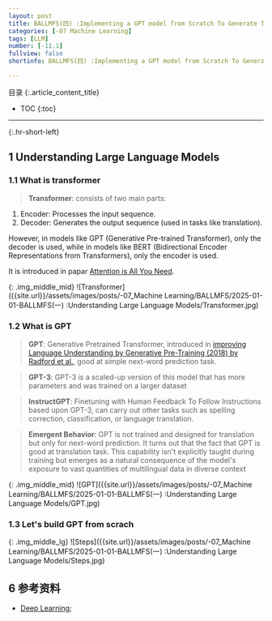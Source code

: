 ```yaml
---
layout: post
title: BALLMFS(四) :Implementing a GPT model from Scratch To Generate Text
categories: [-07 Machine Learning]
tags: [LLM]
number: [-11.1]
fullview: false
shortinfo: BALLMFS(四) :Implementing a GPT model from Scratch To Generate Text

---
```

目录
{:.article_content_title}


* TOC
{:toc}

---
{:.hr-short-left}

## 1 Understanding Large Language Models ##

### 1.1 What is transformer
> **Transformer**: consists of two main parts:
1. Encoder: Processes the input sequence.
2. Decoder: Generates the output sequence (used in tasks like translation).

However, in models like GPT (Generative Pre-trained Transformer), only the decoder is used, while in models like BERT (Bidirectional Encoder Representations from Transformers), only the encoder is used.

It is introduced in papar [Attention is All You Need](https://arxiv.org/abs/1706.03762).

{: .img_middle_mid}
![Transformer]({{site.url}}/assets/images/posts/-07_Machine Learning/BALLMFS/2025-01-01-BALLMFS(一) :Understanding Large Language Models/Transformer.jpg)


### 1.2 What is GPT

> **GPT**: Generative Pretrained Transformer, introduced in [improving Language Understanding by Generative Pre-Training (2018) by Radford et al.](http://cdn.openai.com/research-covers/language-unsupervised/language_understanding_paper.pdf), good at simple next-word prediction task.

> **GPT-3**: GPT-3 is a scaled-up version of this model that has more parameters and was trained on a larger dataset

> **InstructGPT**: Finetuning with Human Feedback To Follow Instructions based upon GPT-3, can carry out other tasks such as spelling correction, classification, or language translation.

> **Emergent Behavior**: GPT is not trained and designed for translation but only for next-word prediction. It turns out that the fact that GPT is good at translation task. This capability isn't explicitly taught during training but emerges as a natural consequence of the model's exposure to vast quantities of multilingual data in diverse context

{: .img_middle_mid}
![GPT]({{site.url}}/assets/images/posts/-07_Machine Learning/BALLMFS/2025-01-01-BALLMFS(一) :Understanding Large Language Models/GPT.jpg)


### 1.3 Let's build GPT from scrach

{: .img_middle_lg}
![Steps]({{site.url}}/assets/images/posts/-07_Machine Learning/BALLMFS/2025-01-01-BALLMFS(一) :Understanding Large Language Models/Steps.jpg)





## 6 参考资料 ##
- [Deep Learning](https://book.douban.com/subject/26883982/);